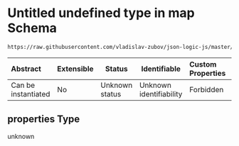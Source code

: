 # Untitled undefined type in map Schema

```txt
https://raw.githubusercontent.com/vladislav-zubov/json-logic-js/master/schemas/operators/array/map.json#/properties
```




| Abstract            | Extensible | Status         | Identifiable            | Custom Properties | Additional Properties | Access Restrictions | Defined In                                                    |
| :------------------ | ---------- | -------------- | ----------------------- | :---------------- | --------------------- | ------------------- | ------------------------------------------------------------- |
| Can be instantiated | No         | Unknown status | Unknown identifiability | Forbidden         | Allowed               | none                | [map.json\*](operators/array/map.json "open original schema") |

## properties Type

unknown
